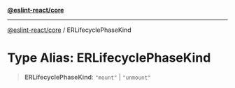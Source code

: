 [**@eslint-react/core**](../README.md)

***

[@eslint-react/core](../README.md) / ERLifecyclePhaseKind

# Type Alias: ERLifecyclePhaseKind

> **ERLifecyclePhaseKind**: `"mount"` \| `"unmount"`
